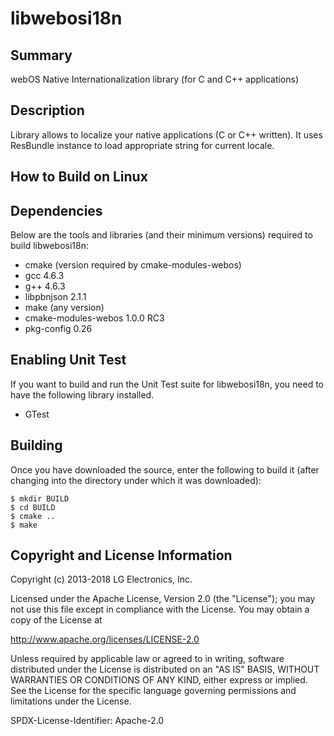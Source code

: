 libwebosi18n
============

Summary
-------
webOS Native Internationalization library (for C and C++ applications)

Description
-----------
Library allows to localize your native applications (C or C++ written).
It uses ResBundle instance to load appropriate string for current locale.

How to Build on Linux
---------------------

## Dependencies

Below are the tools and libraries (and their minimum versions) required to build libwebosi18n:

- cmake (version required by cmake-modules-webos)
- gcc 4.6.3
- g++ 4.6.3
- libpbnjson 2.1.1
- make (any version)
- cmake-modules-webos 1.0.0 RC3
- pkg-config 0.26

## Enabling Unit Test

If you want to build and run the Unit Test suite for libwebosi18n, you need to
have the following library installed.

* GTest

## Building

Once you have downloaded the source, enter the following to build it (after
changing into the directory under which it was downloaded):

    $ mkdir BUILD
    $ cd BUILD
    $ cmake ..
    $ make


Copyright and License Information
---------------------------------
Copyright (c) 2013-2018 LG Electronics, Inc.

Licensed under the Apache License, Version 2.0 (the "License");
you may not use this file except in compliance with the License.
You may obtain a copy of the License at

http://www.apache.org/licenses/LICENSE-2.0

Unless required by applicable law or agreed to in writing, software
distributed under the License is distributed on an "AS IS" BASIS,
WITHOUT WARRANTIES OR CONDITIONS OF ANY KIND, either express or implied.
See the License for the specific language governing permissions and
limitations under the License.

SPDX-License-Identifier: Apache-2.0
